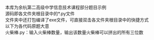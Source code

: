 本库为余杭第二高级中学信息技术课程部分题目示例  
源码即各文件夹根目录中的*.py文件  
文件夹中还打包编译了exe文件，可直接双击各文件夹根目录中的快捷方式  
以下为各代码原题大意  
火柴棒.py：输入火柴棒数量，输出该数量火柴棒可以拼出的所有三位数  
